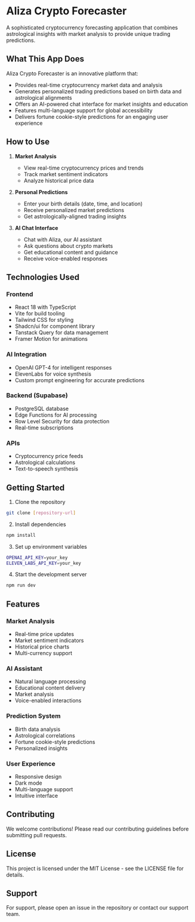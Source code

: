 # Aliza Crypto Forecaster

A sophisticated cryptocurrency forecasting application that combines astrological insights with market analysis to provide unique trading predictions.

## What This App Does

Aliza Crypto Forecaster is an innovative platform that:
- Provides real-time cryptocurrency market data and analysis
- Generates personalized trading predictions based on birth data and astrological alignments
- Offers an AI-powered chat interface for market insights and education
- Features multi-language support for global accessibility
- Delivers fortune cookie-style predictions for an engaging user experience

## How to Use

1. **Market Analysis**
   - View real-time cryptocurrency prices and trends
   - Track market sentiment indicators
   - Analyze historical price data

2. **Personal Predictions**
   - Enter your birth details (date, time, and location)
   - Receive personalized market predictions
   - Get astrologically-aligned trading insights

3. **AI Chat Interface**
   - Chat with Aliza, our AI assistant
   - Ask questions about crypto markets
   - Get educational content and guidance
   - Receive voice-enabled responses

## Technologies Used

### Frontend
- React 18 with TypeScript
- Vite for build tooling
- Tailwind CSS for styling
- Shadcn/ui for component library
- Tanstack Query for data management
- Framer Motion for animations

### AI Integration
- OpenAI GPT-4 for intelligent responses
- ElevenLabs for voice synthesis
- Custom prompt engineering for accurate predictions

### Backend (Supabase)
- PostgreSQL database
- Edge Functions for AI processing
- Row Level Security for data protection
- Real-time subscriptions

### APIs
- Cryptocurrency price feeds
- Astrological calculations
- Text-to-speech synthesis

## Getting Started

1. Clone the repository
```bash
git clone [repository-url]
```

2. Install dependencies
```bash
npm install
```

3. Set up environment variables
```bash
OPENAI_API_KEY=your_key
ELEVEN_LABS_API_KEY=your_key
```

4. Start the development server
```bash
npm run dev
```

## Features

### Market Analysis
- Real-time price updates
- Market sentiment indicators
- Historical price charts
- Multi-currency support

### AI Assistant
- Natural language processing
- Educational content delivery
- Market analysis
- Voice-enabled interactions

### Prediction System
- Birth data analysis
- Astrological correlations
- Fortune cookie-style predictions
- Personalized insights

### User Experience
- Responsive design
- Dark mode
- Multi-language support
- Intuitive interface

## Contributing

We welcome contributions! Please read our contributing guidelines before submitting pull requests.

## License

This project is licensed under the MIT License - see the LICENSE file for details.

## Support

For support, please open an issue in the repository or contact our support team.